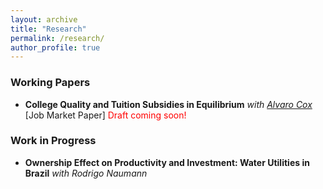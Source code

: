 ```yaml
---
layout: archive
title: "Research"
permalink: /research/
author_profile: true
---
```


### Working Papers
- **College Quality and Tuition Subsidies in Equilibrium** _with [Alvaro Cox](https://www.alvarocox.com/)_ [Job Market Paper]
<span style="color:red">Draft coming soon!</span>

### Work in Progress
- **Ownership Effect on Productivity and Investment: Water Utilities in Brazil** _with Rodrigo Naumann_

<!-- {% if author.googlescholar %}
  You can also find my articles on <u><a href="{{author.googlescholar}}">my Google Scholar profile</a>.</u>
{% endif %}

{% include base_path %}

{% for post in site.publications reversed %}
  {% include archive-single.html %}
{% endfor %} -->
